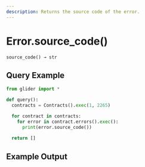 ```yaml
---
description: Returns the source code of the error.
---
```


# Error.source\_code()

`source_code() → str`

## Query Example

```python
from glider import *

def query():
  contracts = Contracts().exec(1, 2265)

  for contract in contracts:
    for error in contract.errors().exec():
      print(error.source_code())

  return []
```

## Example Output

<figure><img src="../../.gitbook/assets/Screenshot 2025-07-29 at 6.19.02 PM.png" alt=""><figcaption></figcaption></figure>

